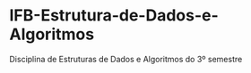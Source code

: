 # IFB-Estrutura-de-Dados-e-Algoritmos
 Disciplina de Estruturas de Dados e Algoritmos do 3º semestre
